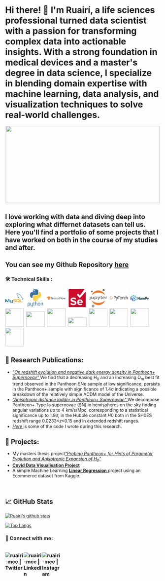 <h1>Hi there! 👋 I'm Ruairí, a life sciences professional turned data scientist with a passion for transforming complex data into actionable insights. With a strong foundation in medical devices and a master's degree in data science, I specialize in blending domain expertise with machine learning, data analysis, and visualization techniques to solve real-world challenges.
</h1>

<div align="center">
  <img src="https://media.giphy.com/media/dWesBcTLavkZuG35MI/giphy.gif" width="500" height="250"/>
</div>

<h2>I love working with data and diving deep into exploring what differnet datasets can tell us. 
Here you'll find a portfolio of some projects that I have worked on both in the course of my studies and after.</h2> 

## You can see my Github Repository <a href="https://github.com/ruairi-mcc?tab=repositories"><b>here</b> </a>

### :hammer_and_wrench: Technical Skills :
<div>
    <img src="https://github.com/devicons/devicon/blob/master/icons/mysql/mysql-original-wordmark.svg" title="MySQL"  alt="MySQL" width="60" height="60"/>&nbsp;
    <img src="https://github.com/devicons/devicon/blob/master/icons/python/python-original-wordmark.svg" title="Python" alt="Python" width="60" height="60"/>&nbsp;
    <img src="https://github.com/devicons/devicon/blob/master/icons/tensorflow/tensorflow-original-wordmark.svg" title="Tensorflow" alt="TensorFlow" width="60" height="60"/>&nbsp;
    <img src="https://github.com/devicons/devicon/blob/master/icons/selenium/selenium-original.svg" width="60" height="60"/>&nbsp;
    <img src="https://github.com/devicons/devicon/blob/master/icons/jupyter/jupyter-original-wordmark.svg" width="60" height="60" />&nbsp;
    <img src="https://github.com/devicons/devicon/blob/master/icons/pytorch/pytorch-original-wordmark.svg" width="60" height="60" />&nbsp;
    <img src="https://github.com/devicons/devicon/blob/master/icons/numpy/numpy-original-wordmark.svg" width="60" height="60" />&nbsp;
    <img src="https://seaborn.pydata.org/_images/logo-wide-lightbg.svg" width="60" height="60" />&nbsp;
    <img src="https://upload.wikimedia.org/wikipedia/commons/8/87/Sql_data_base_with_logo.png" width="60" height="50" />&nbsp;
    <img src="https://upload.wikimedia.org/wikipedia/commons/e/ed/Pandas_logo.svg" width="60" height="60" />&nbsp;
    <img src="https://matplotlib.org/stable/_images/sphx_glr_logos2_003.png" width="60" height="30" />&nbsp;
    <img src="https://upload.wikimedia.org/wikipedia/commons/3/34/Microsoft_Office_Excel_%282019%E2%80%93present%29.svg" width="60" height="60" />&nbsp;
    <img src="https://logos-world.net/wp-content/uploads/2021/10/Tableau-Logo.png" width="60" height="60" />&nbsp;
    <img src="https://upload.wikimedia.org/wikipedia/commons/0/05/Scikit_learn_logo_small.svg" width="60" height="60" />&nbsp;
    <img src="https://miro.medium.com/v2/resize:fit:640/format:webp/1*YM2HXc7f4v02pZBEO8h-qw.png" width="60" height="60" />&nbsp;
  </div>

## 🔬 Research Publications:
- <a href="https://link.springer.com/article/10.1140/epjc/s10052-024-12667-z"><i>"On redshift evolution and negative dark energy density in Pantheon+ Supernovae"</i> </a>
We find that a decreasing H<sub>0</sub> and an increasing Ω<sub>m</sub> best fit trend observed in the Pantheon SNe sample at low significance, persists in the Pantheon+ sample with significance of 1.4σ indicating a possible breakdown of the relatively simple ΛCDM model of the Universe.
- <a href="https://journals.aps.org/prd/abstract/10.1103/PhysRevD.108.123533"><i>"Anisotropic distance ladder in Pantheon+ Supernovae"</i> </a>
We decompose Pantheon+ Type Ia supernovae (SN) in hemispheres on the sky finding angular variations up to 4  km/s/Mpc, corresponding to a statistical significance up to 1.9⁢𝜎, in the Hubble constant 𝐻0 both in the SH0ES redshift range 0.0233<𝑧<0.15 and in extended redshift ranges.
- <a href="https://github.com/ruairi-mcc/probing_pantheon"><i>Here</i> </a> is some of the code I wrote during this research. 


## 🔭 Projects:


- My masters thesis project<a href="https://github.com/ruairi-mcc/probing_pantheon"><i>"Probing Pantheon+ for Hints of Parameter Evolution and Anisotropic Expansion of H<sub>0</sub>"</i> </a>
- <a href="https://github.com/ruairi-mcc/covid-visualisation"> <b>Covid Data Visualisation Project</b> </a>
- A simple Machine Learning <a href="https://github.com/ruairi-mcc/Linear-Regression"><b>Linear Regression</b> </a> project using an Ecommerce dataset from Kaggle.
  
</br>


## 📈 GitHub Stats 

[![Ruairi's github stats](https://github-readme-stats.vercel.app/api?username=ruairi-mcc)](https://github.com/ruairi-mcc)

[![Top Langs](https://github-readme-stats.vercel.app/api/top-langs/?username=ruairi-mcc&layout=compact)](https://github.com/ruairi-mcc)

<h3> 🤝 Connect with me:
  <br>
  <br>

[<img align="left" alt="ruairi-mcc | Twitter" width="60px" src="https://upload.wikimedia.org/wikipedia/commons/6/6f/Logo_of_Twitter.svg" />][twitter]
[<img align="left" alt="ruairi-mcc | LinkedIn" width="60px" src="https://upload.wikimedia.org/wikipedia/commons/8/81/LinkedIn_icon.svg" />][linkedin]
[<img align="left" alt="ruairi-mcc | Instagram" width="60px" src="https://upload.wikimedia.org/wikipedia/commons/e/e7/Instagram_logo_2016.svg" />][instagram]

[twitter]: https://twitter.com/ruairi_mcc
[instagram]: https://www.instagram.com/ruairi_mcc/
[linkedin]: https://www.linkedin.com/in/ruair%C3%AD-mcc/
</h3>

